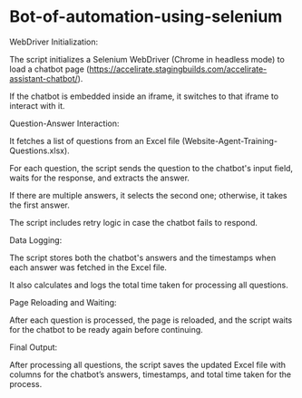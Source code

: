 # Bot-of-automation-using-selenium
WebDriver Initialization:

The script initializes a Selenium WebDriver (Chrome in headless mode) to load a chatbot page (https://accelirate.stagingbuilds.com/accelirate-assistant-chatbot/).

If the chatbot is embedded inside an iframe, it switches to that iframe to interact with it.

Question-Answer Interaction:

It fetches a list of questions from an Excel file (Website-Agent-Training-Questions.xlsx).

For each question, the script sends the question to the chatbot's input field, waits for the response, and extracts the answer.

If there are multiple answers, it selects the second one; otherwise, it takes the first answer.

The script includes retry logic in case the chatbot fails to respond.

Data Logging:

The script stores both the chatbot's answers and the timestamps when each answer was fetched in the Excel file.

It also calculates and logs the total time taken for processing all questions.

Page Reloading and Waiting:

After each question is processed, the page is reloaded, and the script waits for the chatbot to be ready again before continuing.

Final Output:

After processing all questions, the script saves the updated Excel file with columns for the chatbot’s answers, timestamps, and total time taken for the process.
